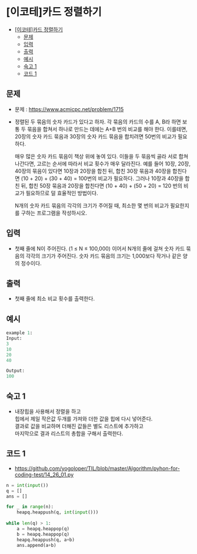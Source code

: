 # [이코테]카드 정렬하기

<!-- TOC -->

- [[이코테]카드 정렬하기](#%EC%9D%B4%EC%BD%94%ED%85%8C%EC%B9%B4%EB%93%9C-%EC%A0%95%EB%A0%AC%ED%95%98%EA%B8%B0)
  - [문제](#%EB%AC%B8%EC%A0%9C)
  - [입력](#%EC%9E%85%EB%A0%A5)
  - [출력](#%EC%B6%9C%EB%A0%A5)
  - [예시](#%EC%98%88%EC%8B%9C)
  - [숙고 1](#%EC%88%99%EA%B3%A0-1)
  - [코드 1](#%EC%BD%94%EB%93%9C-1)

<!-- /TOC -->

## 문제
- 문제 : https://www.acmicpc.net/problem/1715
- 정렬된 두 묶음의 숫자 카드가 있다고 하자. 각 묶음의 카드의 수를 A, B라 하면 보통 두   묶음을 합쳐서 하나로 만드는 데에는 A+B 번의 비교를 해야 한다. 이를테면, 20장의 숫자 카드 묶음과 30장의 숫자 카드 묶음을 합치려면 50번의 비교가 필요하다.

  매우 많은 숫자 카드 묶음이 책상 위에 놓여 있다. 이들을 두 묶음씩 골라 서로 합쳐나간다면, 고르는 순서에 따라서 비교 횟수가 매우 달라진다. 예를 들어 10장, 20장, 40장의 묶음이 있다면 10장과 20장을 합친 뒤, 합친 30장 묶음과 40장을 합친다면 (10 + 20) + (30 + 40) = 100번의 비교가 필요하다. 그러나 10장과 40장을 합친 뒤, 합친 50장 묶음과 20장을 합친다면 (10 + 40) + (50 + 20) = 120 번의 비교가 필요하므로 덜 효율적인 방법이다.

  N개의 숫자 카드 묶음의 각각의 크기가 주어질 때, 최소한 몇 번의 비교가 필요한지를 구하는 프로그램을 작성하시오.

## 입력
- 첫째 줄에 N이 주어진다. (1 ≤ N ≤ 100,000) 이어서 N개의 줄에 걸쳐 숫자 카드 묶음의 각각의 크기가 주어진다. 숫자 카드 묶음의 크기는 1,000보다 작거나 같은 양의 정수이다.

## 출력
- 첫째 줄에 최소 비교 횟수를 출력한다.

## 예시
``` python
example 1:
Input:
3
10
20
40

Output:
100
```

## 숙고 1
- 내장힙을 사용해서 정렬을 하고  
  힙에서 제일 작은값 두개를 가져와 더한 값을 힙에 다시 넣어준다.  
  결과로 값을 비교하며 더해진 값들은 별도 리스트에 추가하고  
  마지막으로 결과 리스트의 총합을 구해서 출력한다.

## 코드 1
- https://github.com/yogoloper/TIL/blob/master/Algorithm/pyhon-for-coding-test/14_26_01.py  
``` python
n = int(input())
q = []
ans = []

for _ in range(n):
    heapq.heappush(q, int(input()))
    
while len(q) > 1:
    a = heapq.heappop(q)
    b = heapq.heappop(q)
    heapq.heappush(q, a+b)
    ans.append(a+b)
    
```